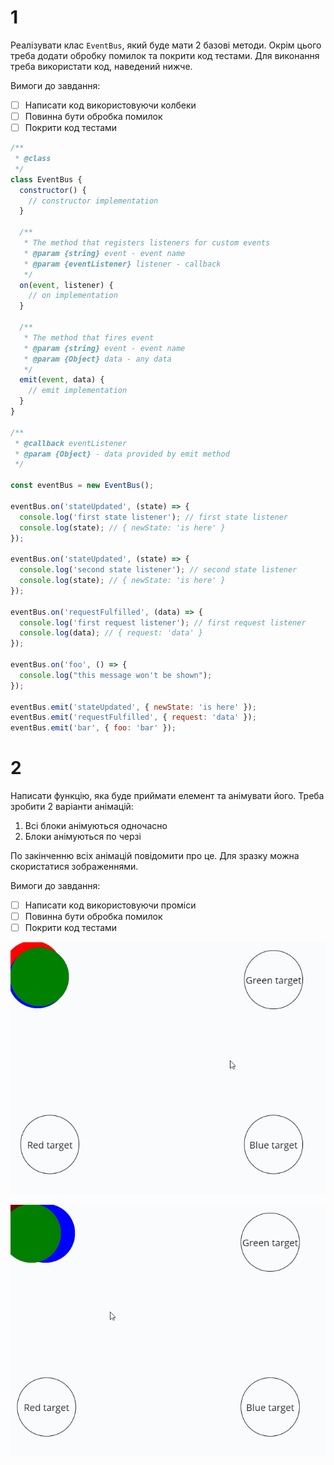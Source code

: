 # 1

Реалізувати клас `EventBus`, який буде мати 2 базові методи. Окрім цього треба додати обробку помилок та покрити код тестами. Для виконання треба використати код, наведений нижче.

Вимоги до завдання:

- [ ] Написати код використовуючи колбеки
- [ ] Повинна бути обробка помилок
- [ ] Покрити код тестами

```js
/**
 * @class
 */
class EventBus {
  constructor() {
    // constructor implementation
  }

  /**
   * The method that registers listeners for custom events
   * @param {string} event - event name
   * @param {eventListener} listener - callback
   */
  on(event, listener) {
    // on implementation
  }

  /**
   * The method that fires event
   * @param {string} event - event name
   * @param {Object} data - any data
   */
  emit(event, data) {
    // emit implementation
  }
}

/**
 * @callback eventListener
 * @param {Object} - data provided by emit method
 */

const eventBus = new EventBus();

eventBus.on('stateUpdated', (state) => {
  console.log('first state listener'); // first state listener
  console.log(state); // { newState: 'is here' }
});

eventBus.on('stateUpdated', (state) => {
  console.log('second state listener'); // second state listener
  console.log(state); // { newState: 'is here' }
});

eventBus.on('requestFulfilled', (data) => {
  console.log('first request listener'); // first request listener
  console.log(data); // { request: 'data' }
});

eventBus.on('foo', () => {
  console.log("this message won't be shown");
});

eventBus.emit('stateUpdated', { newState: 'is here' });
eventBus.emit('requestFulfilled', { request: 'data' });
eventBus.emit('bar', { foo: 'bar' });
```

# 2

Написати функцію, яка буде приймати елемент та анімувати його. Треба зробити 2 варіанти анімацій:

1. Всі блоки анімуються одночасно
2. Блоки анімуються по черзі

По закінченню всіх анімацій повідомити про це.
Для зразку можна скористатися зображеннями.

Вимоги до завдання:

- [ ] Написати код використовуючи проміси
- [ ] Повинна бути обробка помилок
- [ ] Покрити код тестами

![All at once](./all-at-once.gif)

![One by one](./one-by-one.gif)
